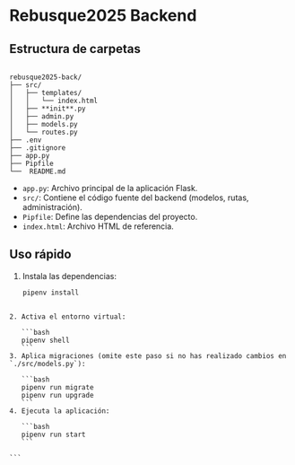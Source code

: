 # Rebusque2025 Backend

## Estructura de carpetas

```

rebusque2025-back/
├── src/
│   ├── templates/
│   │   └── index.html
│   ├── **init**.py
│   ├── admin.py
│   ├── models.py
│   └── routes.py
├── .env
├── .gitignore
├── app.py
├── Pipfile
└──  README.md

````

- `app.py`: Archivo principal de la aplicación Flask.  
- `src/`: Contiene el código fuente del backend (modelos, rutas, administración).  
- `Pipfile`: Define las dependencias del proyecto.  
- `index.html`: Archivo HTML de referencia.  

## Uso rápido

1. Instala las dependencias:
   ```bash
   pipenv install
````

2. Activa el entorno virtual:

   ```bash
   pipenv shell
   ```
3. Aplica migraciones (omite este paso si no has realizado cambios en `./src/models.py`):

   ```bash
   pipenv run migrate
   pipenv run upgrade
   ```
4. Ejecuta la aplicación:

   ```bash
   pipenv run start
   ```

```
